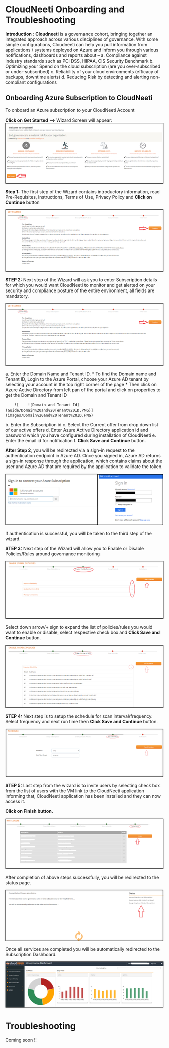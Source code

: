 ﻿# CloudNeeti Onboarding and Troubleshooting

**Introduction** : **Cloudneeti** is a governance cohort, bringing together an integrated approach across various disciplines of governance. With some simple configurations, Cloudneeti can help you pull information from applications / systems deployed on Azure and inform you through various notifications, dashboards and reports about –
a. Compliance against industry standards such as PCI DSS, HIPAA, CIS Security Benchmark 
b. Optimizing your Spend on the cloud subscription (are you over-subscribed or under-subscribed)
c. Reliability of your cloud environments (efficacy of backups, downtime alerts)
d. Reducing Risk by detecting and alerting non-compliant configurations 


## Onboarding Azure Subscription to CloudNeeti

To onboard an Azure subscription to your CloudNeeti Account

**Click on Get Started**  **-->** Wizard Screen will appear:
![![]()![Get Started](Guide/Get%20Started.PNG)](images/Get%20Started.PNG)

**Step 1:** The first step of the Wizard contains introductory information, read Pre-Requisites, Instructions, Terms of Use, Privacy Policy and **Click on Continue** button

![Introduction](images/Introduction.PNG)

**STEP 2:** Next step of the Wizard will ask you to enter Subscription details for which you would want CloudNeeti to monitor and get alerted on your security and compliance posture of the entire environment, all fields are mandatory.

![![Setup Subscription](Guide/Setup%20Subscription.PNG)](images/Introduction.PNG)

a.	Enter the Domain Name and Tenant ID. 
    * To find the Domain name and Tenant ID, Login to the Azure Portal, choose your Azure AD tenant by selecting your account in the top right corner of the page 
    * Then click on Azure Active Directory from left pan of the portal and click on properties to get the Domain and Tenant ID
    
        ![    ![Domain and Tenant Id](Guide/Domain%20and%20Tenant%20ID.PNG)](images/Domain%20and%20Tenant%20ID.PNG)

    
b.	Enter the Subscription id 
c.	Select the Current offer from drop down list of our active offers
d.	Enter Azure Active Directory application id and password which you have configured during installation of CloudNeeti
e.	Enter the email id for notification
f.	**Click Save and Continue** button.

**After Step 2**, you will be redirected via a sign-in request to the authentication endpoint in Azure AD.  Once you signed in, Azure AD returns a sign-in response through the application, which contains claims about the user and Azure AD that are required by the application to validate the token.

![Sign in](images/Sign%20In-2.PNG)

If authentication is successful, you will be taken to the third step of the wizard.

**STEP 3:** Next step of the Wizard will allow you to Enable or Disable Policies/Rules around governance monitoring

![Enable-Disable](images/Enable%20Disable.PNG)

Select down arrow/+ sign to expand the list of policies/rules you would want to enable or disable, select respective check box and **Click Save and Continue** button.

![Enable-Disable1](images/Enable%20Disable-1.PNG)

**STEP 4:** Next step is to setup the schedule for scan interval/frequency. Select frequency and next run time then **Click Save and Continue** button.

![Schedule](images/Set%20Schedule.PNG)

**STEP 5:** Last step from the wizard is to invite users by selecting check box from the list of users with the VM link to the CloudNeeti application informing that, CloudNeeti application has been installed and they can now access it.

**Click on Finish button.**

![Invite Users](images/Invite%20Users.PNG)

After completion of above steps successfully, you will be redirected to the status page. 

![Status](images/Status%20Page.PNG)

Once all services are completed you will be automatically redirected to the Subscription Dashboard. 

![Dashboard](images/Subscription%20Dashboard.png)


# Troubleshooting

Coming soon !!






